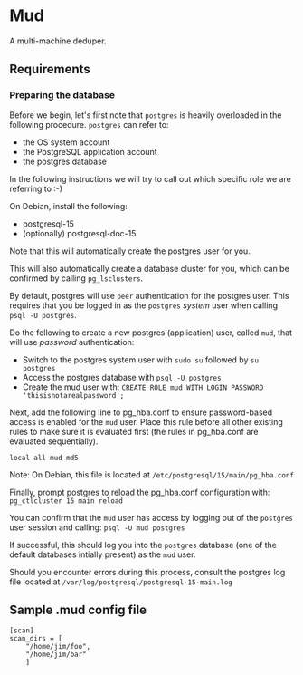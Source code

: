 # Mud

A multi-machine deduper.

## Requirements

### Preparing the database

Before we begin, let's first note that `postgres` is heavily overloaded in the following procedure. `postgres` can refer to:
- the OS system account
- the PostgreSQL application account
- the postgres database

In the following instructions we will try to call out which specific role we are referring to :-)

On Debian, install the following:

<!-- https://www.postgresql.org/docs/15/index.html -->
- postgresql-15
- (optionally) postgresql-doc-15

Note that this will automatically create the postgres user for you.

This will also automatically create a database cluster for you, which can be confirmed by calling `pg_lsclusters`.

By default, postgres will use `peer` authentication for the postgres user. This requires that you be logged in as the `postgres` _system_ user when calling `psql -U postgres`.

Do the following to create a new postgres (application) user, called `mud`, that will use _password_ authentication:

- Switch to the postgres system user with `sudo su` followed by `su postgres`
- Access the postgres database with `psql -U postgres`
- Create the mud user with:
  `CREATE ROLE mud WITH LOGIN PASSWORD 'thisisnotarealpassword';`

Next, add the following line to pg\_hba.conf to ensure password-based access is enabled for the `mud` user. Place this rule before all other existing rules to make sure it is evaluated first (the rules in pg\_hba.conf are evaluated sequentially).

  `local all mud md5`

Note: On Debian, this file is located at `/etc/postgresql/15/main/pg_hba.conf`

Finally, prompt postgres to reload the pg_hba.conf configuration with:
  `pg_ctlcluster 15 main reload`

You can confirm that the `mud` user has access by logging out of the `postgres` user session and calling:
  `psql -U mud postgres`

If successful, this should log you into the `postgres` database (one of the default databases intially present) as the `mud` user.

Should you encounter errors during this process, consult the postgres log file located at `/var/log/postgresql/postgresql-15-main.log`

## Sample .mud config file

```
[scan]
scan_dirs = [
    "/home/jim/foo",
    "/home/jim/bar"
    ]
```
